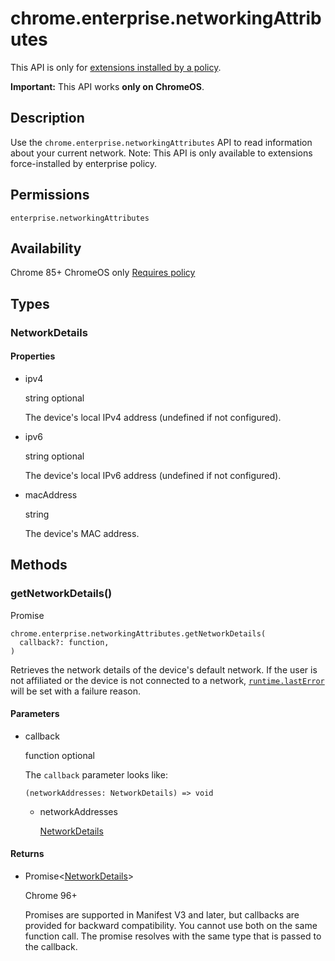 # chrome.enterprise.networkingAttributes

This API is only for [extensions installed by a policy](https://support.google.com/chrome/a/answer/1375694).

**Important:** This API works **only on ChromeOS**.

## Description

Use the `chrome.enterprise.networkingAttributes` API to read information about your current network. Note: This API is only available to extensions force-installed by enterprise policy.

## Permissions

`enterprise.networkingAttributes`

## Availability

Chrome 85+ ChromeOS only [Requires policy](https://support.google.com/chrome/a/answer/9296680)

## Types

### NetworkDetails

#### Properties

- ipv4
  
  string optional
  
  The device's local IPv4 address (undefined if not configured).
- ipv6
  
  string optional
  
  The device's local IPv6 address (undefined if not configured).
- macAddress
  
  string
  
  The device's MAC address.

## Methods

### getNetworkDetails()

Promise

```
chrome.enterprise.networkingAttributes.getNetworkDetails(
  callback?: function,
)
```

Retrieves the network details of the device's default network. If the user is not affiliated or the device is not connected to a network, [`runtime.lastError`](https://developer.chrome.com/docs/extensions/reference/api/runtime/#property-lastError) will be set with a failure reason.

#### Parameters

- callback
  
  function optional
  
  The `callback` parameter looks like:
  
  ```
  (networkAddresses: NetworkDetails) => void
  ```
  
  - networkAddresses
    
    [NetworkDetails](#type-NetworkDetails)

#### Returns

- Promise&lt;[NetworkDetails](#type-NetworkDetails)&gt;
  
  Chrome 96+
  
  Promises are supported in Manifest V3 and later, but callbacks are provided for backward compatibility. You cannot use both on the same function call. The promise resolves with the same type that is passed to the callback.